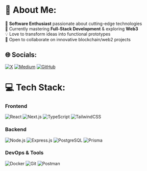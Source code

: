 # 💫 About Me:
🔭 **Software Enthusiast** passionate about cutting-edge technologies  
🌱 Currently mastering **Full-Stack Development** & exploring **Web3**  
💡 Love to transform ideas into functional prototypes  
🤝 Open to collaborate on innovative blockchain/web2 projects  

## 🌐 Socials:
[![X](https://img.shields.io/twitter/follow/:PraniketBodke1)](https://x.com/PraniketBodke1)
[![Medium](https://img.shields.io/badge/Medium-12100E?style=for-the-badge&logo=medium&logoColor=white)](https://medium.com/@praniketbodke01)
[![GitHub](https://img.shields.io/badge/GitHub-100000?style=for-the-badge&logo=github&logoColor=white)](https://github.com/praniket01)

# 💻 Tech Stack:
### Frontend
![React](https://img.shields.io/badge/react-%2320232a.svg?style=for-the-badge&logo=react&logoColor=%2361DAFB)
![Next.js](https://img.shields.io/badge/Next-black?style=for-the-badge&logo=next.js&logoColor=white)
![TypeScript](https://img.shields.io/badge/typescript-%23007ACC.svg?style=for-the-badge&logo=typescript&logoColor=white)
![TailwindCSS](https://img.shields.io/badge/tailwindcss-%2338B2AC.svg?style=for-the-badge&logo=tailwind-css&logoColor=white)

### Backend
![Node.js](https://img.shields.io/badge/node.js-6DA55F?style=for-the-badge&logo=node.js&logoColor=white)
![Express.js](https://img.shields.io/badge/express.js-%23404d59.svg?style=for-the-badge&logo=express&logoColor=%2361DAFB)
![PostgreSQL](https://img.shields.io/badge/PostgreSQL-316192?style=for-the-badge&logo=postgresql&logoColor=white)
![Prisma](https://img.shields.io/badge/Prisma-3982CE?style=for-the-badge&logo=Prisma&logoColor=white)

### DevOps & Tools
![Docker](https://img.shields.io/badge/docker-%230db7ed.svg?style=for-the-badge&logo=docker&logoColor=white)
![Git](https://img.shields.io/badge/git-%23F05033.svg?style=for-the-badge&logo=git&logoColor=white)
![Postman](https://img.shields.io/badge/Postman-FF6C37?style=for-the-badge&logo=postman&logoColor=white)


